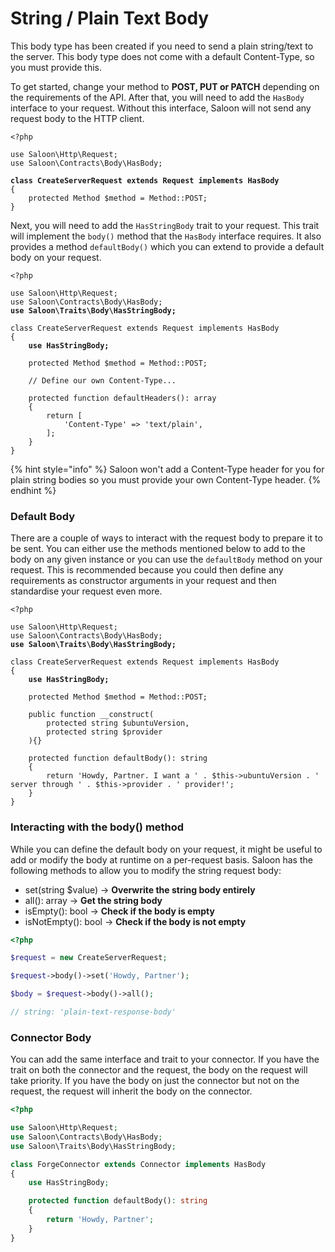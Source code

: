 # String / Plain Text Body

This body type has been created if you need to send a plain string/text to the server. This body type does not come with a default Content-Type, so you must provide this.

To get started, change your method to **POST, PUT or PATCH** depending on the requirements of the API. After that, you will need to add the `HasBody` interface to your request. Without this interface, Saloon will not send any request body to the HTTP client.

<pre class="language-php"><code class="lang-php">&#x3C;?php

use Saloon\Http\Request;
use Saloon\Contracts\Body\HasBody;

<strong>class CreateServerRequest extends Request implements HasBody
</strong>{
    protected Method $method = Method::POST;
}
</code></pre>

Next, you will need to add the `HasStringBody` trait to your request. This trait will implement the `body()` method that the `HasBody` interface requires. It also provides a method `defaultBody()` which you can extend to provide a default body on your request.

<pre class="language-php"><code class="lang-php">&#x3C;?php

use Saloon\Http\Request;
use Saloon\Contracts\Body\HasBody;
<strong>use Saloon\Traits\Body\HasStringBody;
</strong>
class CreateServerRequest extends Request implements HasBody
{
<strong>    use HasStringBody;
</strong>
    protected Method $method = Method::POST;
    
    // Define our own Content-Type...
    
    protected function defaultHeaders(): array
    {
        return [
            'Content-Type' => 'text/plain',
        ];
    }
}
</code></pre>

{% hint style="info" %}
Saloon won't add a Content-Type header for you for plain string bodies so you must provide your own Content-Type header.
{% endhint %}

### Default Body

There are a couple of ways to interact with the request body to prepare it to be sent. You can either use the methods mentioned below to add to the body on any given instance or you can use the `defaultBody` method on your request. This is recommended because you could then define any requirements as constructor arguments in your request and then standardise your request even more.&#x20;

<pre class="language-php"><code class="lang-php">&#x3C;?php

use Saloon\Http\Request;
use Saloon\Contracts\Body\HasBody;
<strong>use Saloon\Traits\Body\HasStringBody;
</strong>
class CreateServerRequest extends Request implements HasBody
{
<strong>    use HasStringBody;
</strong>
    protected Method $method = Method::POST;
    
    public function __construct(
        protected string $ubuntuVersion,
        protected string $provider
    ){}
    
    protected function defaultBody(): string
    {
        return 'Howdy, Partner. I want a ' . $this->ubuntuVersion . ' server through ' . $this->provider . ' provider!';
    }
}
</code></pre>

### Interacting with the body() method

While you can define the default body on your request, it might be useful to add or modify the body at runtime on a per-request basis. Saloon has the following methods to allow you to modify the string request body:

* set(string $value) -> **Overwrite the string body entirely**
* all(): array -> **Get the string body**&#x20;
* isEmpty(): bool  -> **Check if the body is empty**
* isNotEmpty(): bool -> **Check if the body is not empty**

```php
<?php

$request = new CreateServerRequest;

$request->body()->set('Howdy, Partner');

$body = $request->body()->all();

// string: 'plain-text-response-body'
```

### Connector Body

You can add the same interface and trait to your connector. If you have the trait on both the connector and the request, the body on the request will take priority. If you have the body on just the connector but not on the request, the request will inherit the body on the connector.

```php
<?php

use Saloon\Http\Request;
use Saloon\Contracts\Body\HasBody;
use Saloon\Traits\Body\HasStringBody;

class ForgeConnector extends Connector implements HasBody
{
    use HasStringBody;

    protected function defaultBody(): string
    {
        return 'Howdy, Partner';
    }
}
```
